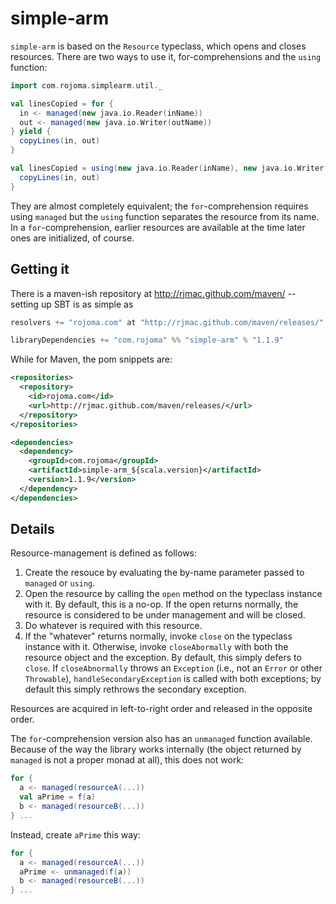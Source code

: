 # simple-arm

`simple-arm` is based on the `Resource` typeclass, which opens and
closes resources.  There are two ways to use it, for-comprehensions
and the `using` function:

```scala
import com.rojoma.simplearm.util._

val linesCopied = for {
  in <- managed(new java.io.Reader(inName))
  out <- managed(new java.io.Writer(outName))
} yield {
  copyLines(in, out)
}

val linesCopied = using(new java.io.Reader(inName), new java.io.Writer(outName)) { (in, out) =>
  copyLines(in, out)
}
```

They are almost completely equivalent; the `for`-comprehension
requires using `managed` but the `using` function separates the
resource from its name.  In a `for`-comprehension, earlier resources
are available at the time later ones are initialized, of course.

## Getting it

There is a maven-ish repository at http://rjmac.github.com/maven/ --
setting up SBT is as simple as

```scala
resolvers += "rojoma.com" at "http://rjmac.github.com/maven/releases/"

libraryDependencies += "com.rojoma" %% "simple-arm" % "1.1.9"
```

While for Maven, the pom snippets are:

```xml
<repositories>
  <repository>
    <id>rojoma.com</id>
    <url>http://rjmac.github.com/maven/releases/</url>
  </repository>
</repositories>

<dependencies>
  <dependency>
    <groupId>com.rojoma</groupId>
    <artifactId>simple-arm_${scala.version}</artifactId>
    <version>1.1.9</version>
  </dependency>
</dependencies>
```

## Details

Resource-management is defined as follows:

1. Create the resouce by evaluating the by-name parameter passed to `managed` or `using`.
2. Open the resource by calling the `open` method on the typeclass instance with it.
   By default, this is a no-op.  If the open returns normally, the
   resource is considered to be under management and will be closed.
3. Do whatever is required with this resource.
4. If the "whatever" returns normally, invoke `close` on the typeclass
   instance with it.  Otherwise, invoke `closeAbormally` with both the
   resource object and the exception.  By default, this simply defers
   to `close`.  If `closeAbnormally` throws an `Exception` (i.e., not
   an `Error` or other `Throwable`), `handleSecondaryException` is
   called with both exceptions; by default this simply rethrows the
   secondary exception.

Resources are acquired in left-to-right order and released in the
opposite order.

The `for`-comprehension version also has an `unmanaged` function
available.  Because of the way the library works internally (the
object returned by `managed` is not a proper monad at all), this does
not work:

```scala
for {
  a <- managed(resourceA(...))
  val aPrime = f(a)
  b <- managed(resourceB(...))
} ...
```

Instead, create `aPrime` this way:

```scala
for {
  a <- managed(resourceA(...))
  aPrime <- unmanaged(f(a))
  b <- managed(resourceB(...))
} ...
```
